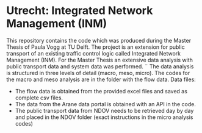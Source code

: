 # Utrecht: Integrated Network Management (INM)
This repository contains the code which was produced during the Master Thesis of Paula Vogg at TU Delft. The project is an extension for public transport of an existing traffic control logic called Integrated Network Management (INM). For the Master Thesis an extensive data analysis with public transport data and system data was performed. ¨
The data analysis is structured in three levels of detail (macro, meso, micro). The codes for the macro and meso analysis are in the folder with the flow data. 
Data files:
- The flow data is obtained from the provided excel files and saved as complete csv files.
- The data from the Arane data portal is obtained with an API in the code. 
- The public transport data from NDOV needs to be retrieved day by day and placed in the NDOV folder (exact instructions in the micro analysis codes)
